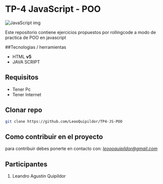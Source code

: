 # TP-4 JavaScript - POO

![JavaScript img](https://soyhorizonte.com/wp-content/uploads/2020/10/Javascript-by-SoyHorizonte.jpg)

Este repositorio contiene ejercicios propuestos por rollingcode a modo de practica de POO en javascript

##Tecnologias / herramientas

-   HTML **v5**
-   JAVA SCRIPT

## Requisitos

-   Tener Pc
-   Tener Internet


## Clonar repo

```bash
git clone https://github.com/LeooQuipildor/TP4-JS-POO
```

## Como contribuir en el proyecto

para contribuir debes ponerte en contacto con: *leoooquipildor@gmail.com*

## Participantes

1. Leandro Agustin Quipildor
